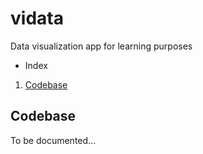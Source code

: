 # vidata

Data visualization app for learning purposes

* Index
1. [Codebase](#Codebase)

## Codebase

To be documented...